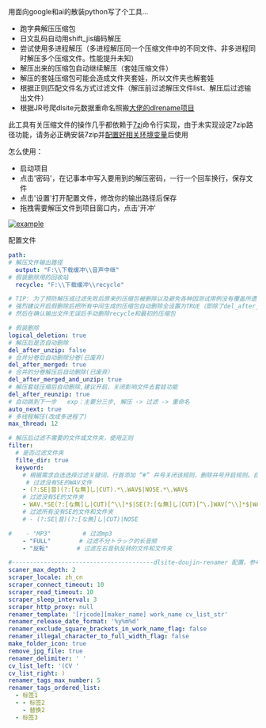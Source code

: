 
用面向google和ai的散装python写了个工具...

- 跑字典解压压缩包
- 日文乱码自动用shift_jis编码解压
- 尝试使用多进程解压（多进程解压同一个压缩文件中的不同文件、非多进程同时解压多个压缩文件。性能提升未知）
- 解压出来的压缩包自动继续解压（套娃压缩文件）
- 解压的套娃压缩包可能会造成文件夹套娃，所以文件夹也解套娃
- 根据正则匹配文件名方式过滤文件（解压前过滤解压文件list、解压后过滤输出文件）
- 根据JR号爬dlsite元数据重命名照搬[大佬的dlrename项目](https://github.com/yodhcn/dlsite-doujin-renamer)

此工具有关压缩文件的操作几乎都依赖于[7zi](https://www.7-zip.org/)命令行实现，由于未实现设定7zip路径功能，请务必正确安装7zip并[配置好相关环境变量](https://www.google.com/search?q=7zip%E7%8E%AF%E5%A2%83%E5%8F%98%E9%87%8F&oq=7zip%E7%8E%AF%E5%A2%83%E5%8F%98%E9%87%8F)后使用



怎么使用：
 - 启动项目
 - 点击'密码'，在记事本中写入要用到的解压密码，一行一个回车换行，保存文件
 - 点击'设置'打开配置文件，修改你的输出路径后保存
 - 拖拽需要解压文件到项目窗口内，点击'开冲'

   
[![example](https://cdn.jsdelivr.net/gh/Sakyoriii/PicGonCDN//img/202403020102349.png)](https://cdn.jsdelivr.net/gh/Sakyoriii/PicGonCDN//img/202408061702433.mp4)


配置文件
~~~yaml
path:
# 解压文件输出路径
  output: "F:\\下载缓冲\\音声中继"
# 假装删除用的回收站
  recycle: "F:\\下载缓冲\\recycle"

# TIP: 为了预防解压或过滤失败后原来的压缩包被删除以及避免各种因测试用例没有覆盖所遗留的BUG，
# 强烈建议开启假删除后把所有中间生成的压缩包自动删除全设置为TRUE（即除了del_after_unzip其他del_xxx全设为true）
# 然后在确认输出文件无误后手动删除recycle和最初的压缩包

# 假装删除
logical_deletion: true
# 解压后是否自动删除
del_after_unzip: false
# 合并分卷后自动删除分卷(已废弃)
del_after_merged: true
# 合并的分卷解压后自动删除(已废弃）
del_after_merged_and_unzip: true
# 解压套娃压缩后自动删除,建议开启，关闭影响文件去套娃功能
del_after_reunzip: true
# 自动跳到下一步   exp：主要分三步, 解压 -> 过滤 -> 重命名
auto_next: true
# 多线程解压(改成多进程了)
max_thread: 12

# 解压后过滤不需要的文件或文件夹，使用正则
filter:
  # 是否过滤文件夹
  filte_dir: true
  keyword:
    # 根据需求自选选择过滤关键词，行首添加 “#” 井号关闭该规则，删除井号开启规则。自定义规则清自行百度/谷歌：正则表达式
     # 过滤没有SE的WAV文件
    - (?:SE|音)(?:[な無]し|CUT).*\.WAV$|NOSE.*\.WAV$
    # 过滤没有SE的文件夹
    - WAV.*SE(?:[な無]し|CUT)[^\\]*$|SE(?:[な無]し|CUT)[^\.]WAV[^\\]*$|WAV.*NOSE[^\\]*$|NOSE[^\.]*WAV[^\\]*$
    # 过滤所有没有SE的文件和文件夹
    # - (?:SE|音)(?:[な無]し|CUT)|NOSE

#    - "MP3"         # 过滤mp3
    - "FULL"        # 过滤不分トラック的长音频
    - "反転"        # 过滤左右音轨反转的文件和文件夹

#----------------------------------------dlsite-doujin-renamer 配置，参考:https://github.com/yodhcn/dlsite-doujin-renamer
scaner_max_depth: 2
scraper_locale: zh_cn
scraper_connect_timeout: 10
scraper_read_timeout: 10
scraper_sleep_interval: 3
scraper_http_proxy: null
renamer_template: '[rjcode][maker_name] work_name cv_list_str'
renamer_release_date_format: '%y%m%d'
renamer_exclude_square_brackets_in_work_name_flag: false
renamer_illegal_character_to_full_width_flag: false
make_folder_icon: true
remove_jpg_file: true
renamer_delimiter: ' '
cv_list_left: '(CV '
cv_list_right: )
renamer_tags_max_number: 5
renamer_tags_ordered_list:
  - 标签1
  - - 标签2
    - 替换2
  - 标签3

~~~


